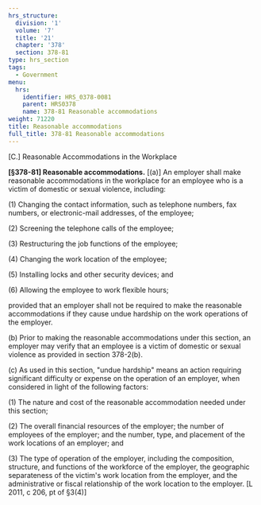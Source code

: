 ```yaml
---
hrs_structure:
  division: '1'
  volume: '7'
  title: '21'
  chapter: '378'
  section: 378-81
type: hrs_section
tags:
  - Government
menu:
  hrs:
    identifier: HRS_0378-0081
    parent: HRS0378
    name: 378-81 Reasonable accommodations
weight: 71220
title: Reasonable accommodations
full_title: 378-81 Reasonable accommodations
---
```

[C.] Reasonable Accommodations in the Workplace

**[§378-81] Reasonable accommodations.** [(a)] An employer shall make reasonable accommodations in the workplace for an employee who is a victim of domestic or sexual violence, including:

(1) Changing the contact information, such as telephone numbers, fax numbers, or electronic-mail addresses, of the employee;

(2) Screening the telephone calls of the employee;

(3) Restructuring the job functions of the employee;

(4) Changing the work location of the employee;

(5) Installing locks and other security devices; and

(6) Allowing the employee to work flexible hours;

provided that an employer shall not be required to make the reasonable accommodations if they cause undue hardship on the work operations of the employer.

(b) Prior to making the reasonable accommodations under this section, an employer may verify that an employee is a victim of domestic or sexual violence as provided in section 378-2(b).

(c) As used in this section, "undue hardship" means an action requiring significant difficulty or expense on the operation of an employer, when considered in light of the following factors:

(1) The nature and cost of the reasonable accommodation needed under this section;

(2) The overall financial resources of the employer; the number of employees of the employer; and the number, type, and placement of the work locations of an employer; and

(3) The type of operation of the employer, including the composition, structure, and functions of the workforce of the employer, the geographic separateness of the victim's work location from the employer, and the administrative or fiscal relationship of the work location to the employer. [L 2011, c 206, pt of §3(4)]